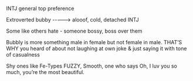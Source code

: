 INTJ general top preference

Extroverted bubby ----—> alooof, cold, detached INTJ 

Some like others hate - someone bossy, boss over them

Bubbly is more something male in female but not female in male. THAT’S WHY you heard of about not laughing at own joke & just saying it with tone of casualness

Shy ones like Fe-Types FUZZY, Smooth, one who says Oh, I luv you so much, you’re the most beautiful.